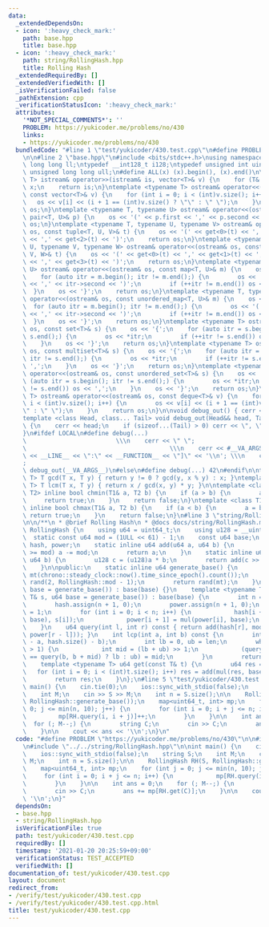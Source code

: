 ```yaml
---
data:
  _extendedDependsOn:
  - icon: ':heavy_check_mark:'
    path: base.hpp
    title: base.hpp
  - icon: ':heavy_check_mark:'
    path: string/RollingHash.hpp
    title: Rolling Hash
  _extendedRequiredBy: []
  _extendedVerifiedWith: []
  _isVerificationFailed: false
  _pathExtension: cpp
  _verificationStatusIcon: ':heavy_check_mark:'
  attributes:
    '*NOT_SPECIAL_COMMENTS*': ''
    PROBLEM: https://yukicoder.me/problems/no/430
    links:
    - https://yukicoder.me/problems/no/430
  bundledCode: "#line 1 \"test/yukicoder/430.test.cpp\"\n#define PROBLEM \"https://yukicoder.me/problems/no/430\"\
    \n\n#line 2 \"base.hpp\"\n#include <bits/stdc++.h>\nusing namespace std;\ntypedef\
    \ long long ll;\ntypedef __int128_t i128;\ntypedef unsigned int uint;\ntypedef\
    \ unsigned long long ull;\n#define ALL(x) (x).begin(), (x).end()\n\ntemplate <typename\
    \ T> istream& operator>>(istream& is, vector<T>& v) {\n    for (T& x : v) is >>\
    \ x;\n    return is;\n}\ntemplate <typename T> ostream& operator<<(ostream& os,\
    \ const vector<T>& v) {\n    for (int i = 0; i < (int)v.size(); i++) {\n     \
    \   os << v[i] << (i + 1 == (int)v.size() ? \"\" : \" \");\n    }\n    return\
    \ os;\n}\ntemplate <typename T, typename U> ostream& operator<<(ostream& os, const\
    \ pair<T, U>& p) {\n    os << '(' << p.first << ',' << p.second << ')';\n    return\
    \ os;\n}\ntemplate <typename T, typename U, typename V> ostream& operator<<(ostream&\
    \ os, const tuple<T, U, V>& t) {\n    os << '(' << get<0>(t) << ',' << get<1>(t)\
    \ << ',' << get<2>(t) << ')';\n    return os;\n}\ntemplate <typename T, typename\
    \ U, typename V, typename W> ostream& operator<<(ostream& os, const tuple<T, U,\
    \ V, W>& t) {\n    os << '(' << get<0>(t) << ',' << get<1>(t) << ',' << get<2>(t)\
    \ << ',' << get<3>(t) << ')';\n    return os;\n}\ntemplate <typename T, typename\
    \ U> ostream& operator<<(ostream& os, const map<T, U>& m) {\n    os << '{';\n\
    \    for (auto itr = m.begin(); itr != m.end();) {\n        os << '(' << itr->first\
    \ << ',' << itr->second << ')';\n        if (++itr != m.end()) os << ',';\n  \
    \  }\n    os << '}';\n    return os;\n}\ntemplate <typename T, typename U> ostream&\
    \ operator<<(ostream& os, const unordered_map<T, U>& m) {\n    os << '{';\n  \
    \  for (auto itr = m.begin(); itr != m.end();) {\n        os << '(' << itr->first\
    \ << ',' << itr->second << ')';\n        if (++itr != m.end()) os << ',';\n  \
    \  }\n    os << '}';\n    return os;\n}\ntemplate <typename T> ostream& operator<<(ostream&\
    \ os, const set<T>& s) {\n    os << '{';\n    for (auto itr = s.begin(); itr !=\
    \ s.end();) {\n        os << *itr;\n        if (++itr != s.end()) os << ',';\n\
    \    }\n    os << '}';\n    return os;\n}\ntemplate <typename T> ostream& operator<<(ostream&\
    \ os, const multiset<T>& s) {\n    os << '{';\n    for (auto itr = s.begin();\
    \ itr != s.end();) {\n        os << *itr;\n        if (++itr != s.end()) os <<\
    \ ',';\n    }\n    os << '}';\n    return os;\n}\ntemplate <typename T> ostream&\
    \ operator<<(ostream& os, const unordered_set<T>& s) {\n    os << '{';\n    for\
    \ (auto itr = s.begin(); itr != s.end();) {\n        os << *itr;\n        if (++itr\
    \ != s.end()) os << ',';\n    }\n    os << '}';\n    return os;\n}\ntemplate <typename\
    \ T> ostream& operator<<(ostream& os, const deque<T>& v) {\n    for (int i = 0;\
    \ i < (int)v.size(); i++) {\n        os << v[i] << (i + 1 == (int)v.size() ? \"\
    \" : \" \");\n    }\n    return os;\n}\n\nvoid debug_out() { cerr << '\\n'; }\n\
    template <class Head, class... Tail> void debug_out(Head&& head, Tail&&... tail)\
    \ {\n    cerr << head;\n    if (sizeof...(Tail) > 0) cerr << \", \";\n    debug_out(move(tail)...);\n\
    }\n#ifdef LOCAL\n#define debug(...)                                          \
    \                         \\\n    cerr << \" \";                             \
    \                                        \\\n    cerr << #__VA_ARGS__ << \" :[\"\
    \ << __LINE__ << \":\" << __FUNCTION__ << \"]\" << '\\n'; \\\n    cerr << \" \"\
    ;                                                                     \\\n   \
    \ debug_out(__VA_ARGS__)\n#else\n#define debug(...) 42\n#endif\n\ntemplate <typename\
    \ T> T gcd(T x, T y) { return y != 0 ? gcd(y, x % y) : x; }\ntemplate <typename\
    \ T> T lcm(T x, T y) { return x / gcd(x, y) * y; }\n\ntemplate <class T1, class\
    \ T2> inline bool chmin(T1& a, T2 b) {\n    if (a > b) {\n        a = b;\n   \
    \     return true;\n    }\n    return false;\n}\ntemplate <class T1, class T2>\
    \ inline bool chmax(T1& a, T2 b) {\n    if (a < b) {\n        a = b;\n       \
    \ return true;\n    }\n    return false;\n}\n#line 3 \"string/RollingHash.hpp\"\
    \n\n/**\n * @brief Rolling Hash\n * @docs docs/string/RollingHash.md\n */\nclass\
    \ RollingHash {\n    using u64 = uint64_t;\n    using u128 = __uint128_t;\n  \
    \  static const u64 mod = (1ULL << 61) - 1;\n    const u64 base;\n    vector<u64>\
    \ hash, power;\n    static inline u64 add(u64 a, u64 b) {\n        if ((a += b)\
    \ >= mod) a -= mod;\n        return a;\n    }\n    static inline u64 mul(u64 a,\
    \ u64 b) {\n        u128 c = (u128)a * b;\n        return add(c >> 61, c & mod);\n\
    \    }\n\npublic:\n    static inline u64 generate_base() {\n        mt19937_64\
    \ mt(chrono::steady_clock::now().time_since_epoch().count());\n        uniform_int_distribution<u64>\
    \ rand(2, RollingHash::mod - 1);\n        return rand(mt);\n    }\n    RollingHash(u64\
    \ base = generate_base()) : base(base) {}\n    template <typename T> RollingHash(const\
    \ T& s, u64 base = generate_base()) : base(base) {\n        int n = s.size();\n\
    \        hash.assign(n + 1, 0);\n        power.assign(n + 1, 0);\n        power[0]\
    \ = 1;\n        for (int i = 0; i < n; i++) {\n            hash[i + 1] = add(mul(hash[i],\
    \ base), s[i]);\n            power[i + 1] = mul(power[i], base);\n        }\n\
    \    }\n    u64 query(int l, int r) const { return add(hash[r], mod - mul(hash[l],\
    \ power[r - l])); }\n    int lcp(int a, int b) const {\n        int len = min(hash.size()\
    \ - a, hash.size() - b);\n        int lb = 0, ub = len;\n        while (ub - lb\
    \ > 1) {\n            int mid = (lb + ub) >> 1;\n            (query(a, a + mid)\
    \ == query(b, b + mid) ? lb : ub) = mid;\n        }\n        return lb;\n    }\n\
    \    template <typename T> u64 get(const T& t) {\n        u64 res = 0;\n     \
    \   for (int i = 0; i < (int)t.size(); i++) res = add(mul(res, base), t[i]);\n\
    \        return res;\n    }\n};\n#line 5 \"test/yukicoder/430.test.cpp\"\n\nint\
    \ main() {\n    cin.tie(0);\n    ios::sync_with_stdio(false);\n    string S;\n\
    \    int M;\n    cin >> S >> M;\n    int n = S.size();\n\n    RollingHash RH(S,\
    \ RollingHash::generate_base());\n    map<uint64_t, int> mp;\n    for (int j =\
    \ 0; j <= min(n, 10); j++) {\n        for (int i = 0; i + j <= n; i++) {\n   \
    \         mp[RH.query(i, i + j)]++;\n        }\n    }\n\n    int ans = 0;\n  \
    \  for (; M--;) {\n        string C;\n        cin >> C;\n        ans += mp[RH.get(C)];\n\
    \    }\n\n    cout << ans << '\\n';\n}\n"
  code: "#define PROBLEM \"https://yukicoder.me/problems/no/430\"\n\n#include \"../../base.hpp\"\
    \n#include \"../../string/RollingHash.hpp\"\n\nint main() {\n    cin.tie(0);\n\
    \    ios::sync_with_stdio(false);\n    string S;\n    int M;\n    cin >> S >>\
    \ M;\n    int n = S.size();\n\n    RollingHash RH(S, RollingHash::generate_base());\n\
    \    map<uint64_t, int> mp;\n    for (int j = 0; j <= min(n, 10); j++) {\n   \
    \     for (int i = 0; i + j <= n; i++) {\n            mp[RH.query(i, i + j)]++;\n\
    \        }\n    }\n\n    int ans = 0;\n    for (; M--;) {\n        string C;\n\
    \        cin >> C;\n        ans += mp[RH.get(C)];\n    }\n\n    cout << ans <<\
    \ '\\n';\n}"
  dependsOn:
  - base.hpp
  - string/RollingHash.hpp
  isVerificationFile: true
  path: test/yukicoder/430.test.cpp
  requiredBy: []
  timestamp: '2021-01-20 20:25:59+09:00'
  verificationStatus: TEST_ACCEPTED
  verifiedWith: []
documentation_of: test/yukicoder/430.test.cpp
layout: document
redirect_from:
- /verify/test/yukicoder/430.test.cpp
- /verify/test/yukicoder/430.test.cpp.html
title: test/yukicoder/430.test.cpp
---
```

